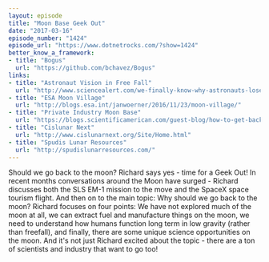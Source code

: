 ```yaml
---
layout: episode
title: "Moon Base Geek Out"
date: "2017-03-16"
episode_number: "1424"
episode_url: "https://www.dotnetrocks.com/?show=1424"
better_know_a_framework:
- title: "Bogus"
  url: "https://github.com/bchavez/Bogus"
links:
- title: "Astronaut Vision in Free Fall"
  url: "http://www.sciencealert.com/we-finally-know-why-astronauts-lose-their-vision-in-space-and-it-s-bad-news-for-mars-missions"
- title: "ESA Moon Village"
  url: "http://blogs.esa.int/janwoerner/2016/11/23/moon-village/"
- title: "Private Industry Moon Base"
  url: "https://blogs.scientificamerican.com/guest-blog/how-to-get-back-to-the-moon-in-4-years-this-time-to-stay/"
- title: "Cislunar Next"
  url: "http://www.cislunarnext.org/Site/Home.html"
- title: "Spudis Lunar Resources"
  url: "http://spudislunarresources.com/"
---
```


Should we go back to the moon? Richard says yes - time for a Geek Out! In recent months conversations around the Moon have surged - Richard discusses both the SLS EM-1 mission to the move and the SpaceX space tourism flight. And then on to the main topic: Why should we go back to the moon? Richard focuses on four points: We have not explored much of the moon at all, we can extract fuel and manufacture things on the moon, we need to understand how humans function long term in low gravity (rather than freefall), and finally, there are some unique science opportunities on the moon. And it's not just Richard excited about the topic - there are a ton of scientists and industry that want to go too!
